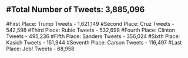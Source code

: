 #Total Number of Tweets: 3,885,096 
---
#First Place: Trump Tweets - 1,621,149
#Second Place: Cruz Tweets - 542,598
#Third Place: Rubio Tweets - 532,698
#Fourth Place: Clinton Tweets - 495,236
#Fifth Place: Sanders Tweets - 356,024
#Sixth Place: Kasich Tweets - 151,944
#Seventh Place: Carson Tweets - 116,497
#Last Place: Jeb! Tweets - 68,958
